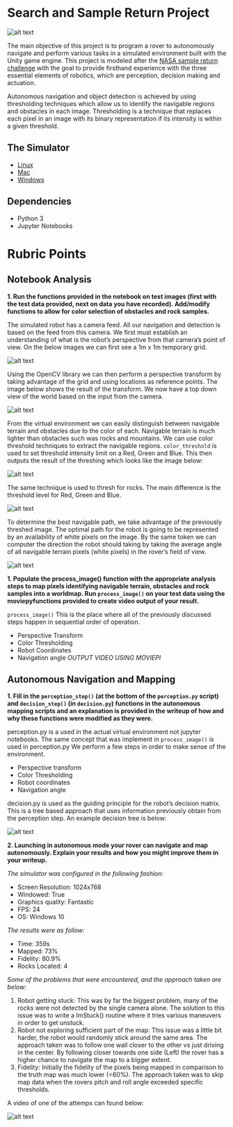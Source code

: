 [//]: # (Image References)
[image_0]: ./misc/header.PNG
[image_1]: ./misc/writeup_1.png
[image_2]: ./misc/writeup_2.png
[image_3]: ./misc/writeup_3.png
[image_4]: ./misc/writeup_4.png
[image_5]: ./misc/writeup_5.png
[image_6]: ./misc/writeup_6.png
[image_7]: ./misc/writeup_7.png(https://youtu.be/lbWwO0qvyw4)

# Search and Sample Return Project


![alt text][image_0] 

The main objective of this project is to program a rover to autonomously navigate and perform various tasks in a simulated environment built with the Unity game engine. This project is modeled after the [NASA sample return challenge](https://www.nasa.gov/directorates/spacetech/centennial_challenges/sample_return_robot/index.html) with the goal to provide firsthand experience with the three essential elements of robotics, which are perception, decision making and actuation. 

Autonomous navigation and object detection is achieved by using thresholding techniques which allow us to identify the navigable regions and obstacles in each image. Thresholding is a technique that replaces each pixel in an image with its binary representation if its intensity is within a given threshold. 


## The Simulator
- [Linux](https://s3-us-west-1.amazonaws.com/udacity-robotics/Rover+Unity+Sims/Linux_Roversim.zip)
- [Mac](	https://s3-us-west-1.amazonaws.com/udacity-robotics/Rover+Unity+Sims/Mac_Roversim.zip)
- [Windows](https://s3-us-west-1.amazonaws.com/udacity-robotics/Rover+Unity+Sims/Windows_Roversim.zip) 


## Dependencies
- Python 3 
- Jupyter Notebooks 

# Rubric Points

## Notebook Analysis
**1. Run the functions provided in the notebook on test images (first with the test data provided, next on data you have recorded). Add/modify functions to allow for color selection of obstacles and rock samples.**

The simulated robot has a camera feed. All our navigation and detection is based on the feed from this camera. We first must establish an understanding of what is the robot’s perspective from that camera’s point of view. On the below images we can first see a 1m x 1m temporary grid.

![alt text][image_1] 

Using the OpenCV library we can then perform a perspective transform by taking advantage of the grid and using locations as reference points. The image below shows the result of the transform. We now have a top down view of the world based on the input from the camera.

![alt text][image_2] 

From the virtual environment we can easily distinguish between navigable terrain and obstacles due to the color of each. Navigable terrain is much lighter than obstacles such was rocks and mountains. We can use color threshold techniques to extract the navigable regions. `color_threshold` is used to set threshold intensity limit on a Red, Green and Blue. This then outputs the result of the threshing which looks like the image below:

![alt text][image_3]

The same technique is used to thresh for rocks. The main difference is the threshold level for Red, Green and Blue.

![alt text][image_5]

To determine the best navigable path, we take advantage of the previously threshed image. The optimal path for the robot is going to be represented by an availability of white pixels on the image. By the same token we can computer the direction the robot should taking by taking the average angle of all navigable terrain pixels (white pixels) in the rover’s field of view.  

![alt text][image_4]

**1. Populate the process_image() function with the appropriate analysis steps to map pixels identifying navigable terrain, obstacles and rock samples into a worldmap. Run `process_image()` on your test data using the moviepyfunctions provided to create video output of your result.**

`process_image()` This is the place where all of the previously discussed steps happen in sequential order of operation. 
- Perspective Transform
- Color Thresholding
- Robot Coordinates
- Navigation angle
*OUTPUT VIDEO USING MOVIEPI*

## Autonomous Navigation and Mapping

**1. Fill in the `perception_step()` (at the bottom of the `perception.py` script) and `decision_step()` (in `decision.py`) functions in the autonomous mapping scripts and an explanation is provided in the writeup of how and why these functions were modified as they were.**

perception.py is a used in the actual virtual environment not jupyter notebooks. The same concept that was implement in `process_image()` is used in perception.py 
We perform a few steps in order to make sense of the environment.
- Perspective transform
- Color Thresholding
- Robot coordinates
- Navigation angle

decision.py is used as the guiding principle for the robot’s decision matrix.  This is a tree based approach that uses information previously obtain from the perception step. An example decision tree is below:

![alt text][image_6]

**2. Launching in autonomous mode your rover can navigate and map autonomously. Explain your results and how you might improve them in your writeup.**

*The simulator was configured in the following fashion:*
-	Screen Resolution: 1024x768
-	Windowed: True
-	Graphics quality: Fantastic
-	FPS:  24
-	OS: Windows 10

*The results were as follow:*
-	Time: 359s
-	Mapped: 73%
- 	Fidelity: 80.9%
-	Rocks Located: 4

*Some of the problems that were encountered, and the approach taken are below:*
1) Robot getting stuck: This was by far the biggest problem, many of the rocks were not detected by the single camera alone. The solution to this issue was to write a ImStuck() routine where it tries various maneuvers in order to get unstuck.
2) Robot not exploring sufficient part of the map: This issue was a little bit harder, the robot would randomly stick around the same area. The approach taken was to follow one wall closer to the other vs just driving in the center. By following closer towards one side (Left) the rover has a higher chance to navigate the map to a bigger extent. 
3) Fidelity: Initially the fidelity of the pixels being mapped in comparison to the truth map was much lower (<60%). The approach taken was to skip map data when the rovers pitch and roll angle exceeded specific thresholds. 

A video of one of the attemps can found below:

![alt text][image_7]
